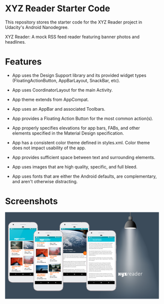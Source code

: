 #  XYZ Reader Starter Code

This repository stores the starter code for the XYZ Reader project in Udacity's Android Nanodegree.

XYZ Reader: A mock RSS feed reader featuring banner photos and headlines. 



# Features

* App uses the Design Support library and its provided widget types (FloatingActionButton, AppBarLayout, SnackBar, etc).

* App uses CoordinatorLayout for the main Activity.

* App theme extends from AppCompat.

* App uses an AppBar and associated Toolbars.

* App provides a Floating Action Button for the most common action(s).

* App properly specifies elevations for app bars, FABs, and other elements specified in the Material Design specification.

* App has a consistent color theme defined in styles.xml. Color theme does not impact usability of the app.

* App provides sufficient space between text and surrounding elements.

* App uses images that are high quality, specific, and full bleed.

* App uses fonts that are either the Android defaults, are complementary, and aren't otherwise distracting.



# Screenshots

![Main Screen](https://github.com/ondercaglar/xyz-reader-starter-code-master/blob/master/screen1.jpg)



